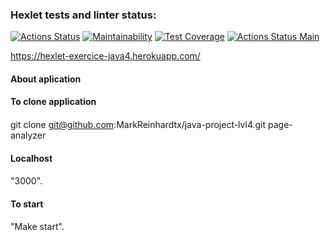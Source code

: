 ### Hexlet tests and linter status:
[![Actions Status](https://github.com/Briankaiserx/java-project-lvl4/workflows/hexlet-check/badge.svg)](https://github.com/Briankaiserx/java-project-lvl4/actions)
[![Maintainability](https://api.codeclimate.com/v1/badges/f5bfd9539136468cdcf0/maintainability)](https://codeclimate.com/github/Briankaiserx/java-project-lvl4/maintainability)
[![Test Coverage](https://api.codeclimate.com/v1/badges/f5bfd9539136468cdcf0/test_coverage)](https://codeclimate.com/github/Briankaiserx/java-project-lvl4/test_coverage)
[![Actions Status Main](https://github.com/Briankaiserx/java-project-lvl4/actions/workflows/main.yml/badge.svg)](https://github.com/Briankaiserx/java-project-lvl4/actions/workflows/main.yml/badge.svg)

https://hexlet-exercice-java4.herokuapp.com/

#### About aplication

####
#### To clone application 
####
git clone git@github.com:MarkReinhardtx/java-project-lvl4.git page-analyzer 
####
#### Localhost
#### 
"3000".
####
#### To start 
####
"Make start".
